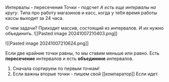 Интервалы - пересечения
Точки - подсчет
*А есть еще интервалы на кругу*. Типа про работу магазинов и касс, когда у тебя время работы кассы выходит за 24 часа.


О чем задачи? 
Приходит массив, состоящий из интервалов. И их нужно объединить.
![[Pasted image 20241007210403.png]]

![[Pasted image 20241007210624.png]]

Если две крайние точки равны, то мы ставим меньше или равно.
Есть **пересечение** интервалов и есть **объединине** интервалов.


1) Сначала сортируем по первым точкам!
2) Если важны вторые точки - пишем свой [[компаратор]]
Если идет.
